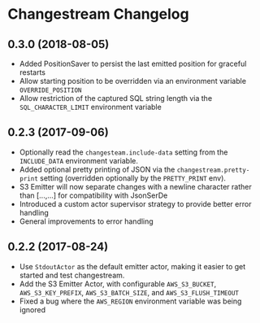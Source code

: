 # Changestream Changelog

## 0.3.0 (2018-08-05)

- Added PositionSaver to persist the last emitted position for graceful restarts
- Allow starting position to be overridden via an environment variable `OVERRIDE_POSITION`
- Allow restriction of the captured SQL string length via the `SQL_CHARACTER_LIMIT` environment variable

## 0.2.3 (2017-09-06)

- Optionally read the `changesteam.include-data` setting from the `INCLUDE_DATA` environment variable.
- Added optional pretty printing of JSON via the `changestream.pretty-print` setting (overridden optionally by the `PRETTY_PRINT` env).
- S3 Emitter will now separate changes with a newline character rather than [...,...] for compatibility with JsonSerDe
- Introduced a custom actor supervisor strategy to provide better error handling
- General improvements to error handling


## 0.2.2 (2017-08-24)

- Use `StdoutActor` as the default emitter actor, making it easier to get started and test changestream.
- Add the S3 Emitter Actor, with configurable `AWS_S3_BUCKET`, `AWS_S3_KEY_PREFIX`, `AWS_S3_BATCH_SIZE`, and `AWS_S3_FLUSH_TIMEOUT`
- Fixed a bug where the `AWS_REGION` environment variable was being ignored

